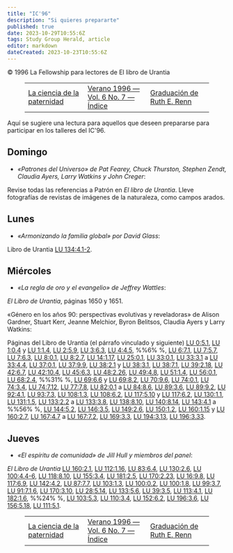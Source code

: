 ```yaml
---
title: "IC'96"
description: "Si quieres prepararte"
published: true
date: 2023-10-29T10:55:6Z
tags: Study Group Herald, article
editor: markdown
dateCreated: 2023-10-23T10:55:6Z
---
```


<p class="v-card v-sheet theme--light grey lighten-3 px-2">© 1996 La Fellowship para lectores de El libro de Urantia</p>
<figure class="table chapter-navigator">
  <table>
    <tbody>
      <tr>
        <td>
        <a href="/es/article/Claire_Thurston/The_Science_of_Fatherhood">
          <span class="mdi mdi-arrow-left-drop-circle"></span><span class="pl-2">La ciencia de la paternidad</span>
        </a>
        </td>
        <td>
        <a href="/es/index/articles_study_group_herald#verano-1996-vol-6-no-7">
          <span class="mdi mdi-book-open-variant"></span><span class="pl-2">Verano 1996 — Vol. 6 No. 7 — Índice</span>
        </a>
        </td>
        <td>
        <a href="/es/article/Carolyn_Kendall/Graduation_of_Ruth_E_Renn">
          <span class="pr-2">Graduación de Ruth E. Renn</span><span class="mdi mdi-arrow-right-drop-circle"></span>
        </a>
        </td>
      </tr>
    </tbody>
  </table>
</figure>



Aquí se sugiere una lectura para aquellos que deseen prepararse para participar en los talleres del IC'96.

## Domingo

- _«Patrones del Universo» de Pat Fearey, Chuck Thurston, Stephen Zendt, Claudia Ayers, Larry Watkins y John Creger_:

Revise todas las referencias a Patrón en _El libro de Urantia_. Lleve fotografías de revistas de imágenes de la naturaleza, como campos arados.

## Lunes

- _«Armonizando la familia global» por David Glass_:

Libro de Urantia <a id="a49_17"></a>[LU 134:4.1-2](/es/The_Urantia_Book/134#p4_1).

## Miércoles

- _«La regla de oro y el evangelio» de Jeffrey Wattles_:

_El Libro de Urantia_, páginas 1650 y 1651.

«Género en los años 90: perspectivas evolutivas y reveladoras» de Alison Gardner, Stuart Kerr, Jeanne Melchior, Byron Belitsos, Claudia Ayers y Larry Watkins:

Páginas del Libro de Urantia (el párrafo vinculado y siguiente) <a id="a59_64"></a>[LU 0:5.1](/es/The_Urantia_Book/0#p5_1), <a id="a59_105"></a>[LU 1:0.4](/es/The_Urantia_Book/1#p0_4) y <a id="a59_147"></a>[LU 1:1.4](/es/The_Urantia_Book/1#p1_4), <a id="a59_188"></a>[LU 2:5.9](/es/The_Urantia_Book/2#p5_9), <a id="a59_229"></a>[LU 3:6.3](/es/The_Urantia_Book/3#p6_3), <a id="a59_270"></a>[LU 4:4.5](/es/The_Urantia_Book/4#p4_5), %%6% %, <a id="a59_319"></a>[LU 6:7.1](/es/The_Urantia_Book/6#p7_1), <a id="a59_360"></a>[LU 7:5.7](/es/The_Urantia_Book/7#p5_7), <a id="a59_401"></a>[LU 7:6.3](/es/The_Urantia_Book/7#p6_3), <a id="a59_442"></a>[LU 8:0.1](/es/The_Urantia_Book/8#p0_1), <a id="a59_483"></a>[LU 8:2.7](/es/The_Urantia_Book/8#p2_7), <a id="a59_524"></a>[LU 14:1.17](/es/The_Urantia_Book/14#p1_17), <a id="a59_569"></a>[LU 25:0.1](/es/The_Urantia_Book/25#p0_1), <a id="a59_612"></a>[LU 33:0.1](/es/The_Urantia_Book/33#p0_1), <a id="a59_655"></a>[LU 33:3.1](/es/The_Urantia_Book/33#p3_1) a <a id="a59_699"></a>[LU 33:4.4](/es/The_Urantia_Book/33#p4_4), <a id="a59_742"></a>[LU 37:0.1](/es/The_Urantia_Book/37#p0_1), <a id="a59_785"></a>[LU 37:9.9](/es/The_Urantia_Book/37#p9_9), <a id="a59_828"></a>[LU 38:2.1](/es/The_Urantia_Book/38#p2_1) y <a id="a59_872"></a>[LU 38:3.1](/es/The_Urantia_Book/38#p3_1), <a id="a59_915"></a>[LU 38:7.1](/es/The_Urantia_Book/38#p7_1), <a id="a59_958"></a>[LU 39:2.18](/es/The_Urantia_Book/39#p2_18), <a id="a59_1003"></a>[LU 42:6.7](/es/The_Urantia_Book/42#p6_7), <a id="a59_1046"></a>[LU 42:10.4](/es/The_Urantia_Book/42#p10_4), <a id="a59_1091"></a>[LU 45:6.3](/es/The_Urantia_Book/45#p6_3), <a id="a59_1134"></a>[LU 48:2.26](/es/The_Urantia_Book/48#p2_26), <a id="a59_1179"></a>[LU 49:4.8](/es/The_Urantia_Book/49#p4_8), <a id="a59_1222"></a>[LU 51:1.4](/es/The_Urantia_Book/51#p1_4), <a id="a59_1265"></a>[LU 56:0.1](/es/The_Urantia_Book/56#p0_1), <a id="a59_1308"></a>[LU 68:2.4](/es/The_Urantia_Book/68#p2_4), %%31% %, <a id="a59_1360"></a>[LU 69:6.6](/es/The_Urantia_Book/69#p6_6) y <a id="a59_1404"></a>[LU 69:8.2](/es/The_Urantia_Book/69#p8_2), <a id="a59_1447"></a>[LU 70:9.6](/es/The_Urantia_Book/70#p9_6), <a id="a59_1490"></a>[LU 74:0.1](/es/The_Urantia_Book/74#p0_1), <a id="a59_1533"></a>[LU 74:3.4](/es/The_Urantia_Book/74#p3_4), <a id="a59_1576"></a>[LU 74:7.12](/es/The_Urantia_Book/74#p7_12), <a id="a59_1621"></a>[LU 77:7.8](/es/The_Urantia_Book/77#p7_8), <a id="a59_1664"></a>[LU 82:0.1](/es/The_Urantia_Book/82#p0_1) a <a id="a59_1708"></a>[LU 84:8.6](/es/The_Urantia_Book/84#p8_6), <a id="a59_1751"></a>[LU 89:3.6](/es/The_Urantia_Book/89#p3_6), <a id="a59_1794"></a>[LU 89:9.2](/es/The_Urantia_Book/89#p9_2), <a id="a59_1837"></a>[LU 92:4.1](/es/The_Urantia_Book/92#p4_1), <a id="a59_1880"></a>[LU 93:7.3](/es/The_Urantia_Book/93#p7_3), <a id="a59_1923"></a>[LU 108:1.3](/es/The_Urantia_Book/108#p1_3), <a id="a59_1968"></a>[LU 108:6.2](/es/The_Urantia_Book/108#p6_2), <a id="a59_2013"></a>[LU 117:5.10](/es/The_Urantia_Book/117#p5_10) y <a id="a59_2061"></a>[LU 117:6.2](/es/The_Urantia_Book/117#p6_2), <a id="a59_2106"></a>[LU 130:1.1](/es/The_Urantia_Book/130#p1_1), <a id="a59_2151"></a>[LU 131:1.5](/es/The_Urantia_Book/131#p1_5), <a id="a59_2196"></a>[LU 133:2.2](/es/The_Urantia_Book/133#p2_2) a <a id="a59_2242"></a>[LU 133:3.8](/es/The_Urantia_Book/133#p3_8), <a id="a59_2287"></a>[LU 138:8.10](/es/The_Urantia_Book/138#p8_10), <a id="a59_2334"></a>[LU 140:8.14](/es/The_Urantia_Book/140#p8_14), <a id="a59_2381"></a>[LU 143:4.1](/es/The_Urantia_Book/143#p4_1) a %%56% %, <a id="a59_2436"></a>[LU 144:5.2](/es/The_Urantia_Book/144#p5_2), <a id="a59_2481"></a>[LU 146:3.5](/es/The_Urantia_Book/146#p3_5), <a id="a59_2526"></a>[LU 149:2.6](/es/The_Urantia_Book/149#p2_6), <a id="a59_2571"></a>[LU 150:1.2](/es/The_Urantia_Book/150#p1_2), <a id="a59_2616"></a>[LU 160:1.15](/es/The_Urantia_Book/160#p1_15) y <a id="a59_2664"></a>[LU 160:2.7](/es/The_Urantia_Book/160#p2_7), <a id="a59_2709"></a>[LU 167:4.7](/es/The_Urantia_Book/167#p4_7) a <a id="a59_2755"></a>[LU 167:7.2](/es/The_Urantia_Book/167#p7_2), <a id="a59_2800"></a>[LU 169:3.3](/es/The_Urantia_Book/169#p3_3), <a id="a59_2845"></a>[LU 194:3.13](/es/The_Urantia_Book/194#p3_13), <a id="a59_2892"></a>[LU 196:3.33](/es/The_Urantia_Book/196#p3_33).

## Jueves

- _«El espíritu de comunidad» de Jill Hull y miembros del panel_:

_El Libro de Urantia_ <a id="a65_22"></a>[LU 160:2.1](/es/The_Urantia_Book/160#p2_1), <a id="a65_67"></a>[LU 112:1.16](/es/The_Urantia_Book/112#p1_16), <a id="a65_114"></a>[LU 83:6.4](/es/The_Urantia_Book/83#p6_4), <a id="a65_157"></a>[LU 130:2.6](/es/The_Urantia_Book/130#p2_6), <a id="a65_202"></a>[LU 100:4.4-6](/es/The_Urantia_Book/100#p4_4), <a id="a65_249"></a>[LU 118:8.10](/es/The_Urantia_Book/118#p8_10), <a id="a65_296"></a>[LU 155:3.4](/es/The_Urantia_Book/155#p3_4), <a id="a65_341"></a>[LU 181:2.5](/es/The_Urantia_Book/181#p2_5), <a id="a65_386"></a>[LU 170:2.23](/es/The_Urantia_Book/170#p2_23), <a id="a65_433"></a>[LU 16:9.8](/es/The_Urantia_Book/16#p9_8), <a id="a65_476"></a>[LU 117:6.9](/es/The_Urantia_Book/117#p6_9), <a id="a65_521"></a>[LU 142:4.2](/es/The_Urantia_Book/142#p4_2), <a id="a65_566"></a>[LU 87:7.7](/es/The_Urantia_Book/87#p7_7), <a id="a65_609"></a>[LU 103:1.3](/es/The_Urantia_Book/103#p1_3), <a id="a65_654"></a>[LU 100:0.2](/es/The_Urantia_Book/100#p0_2), <a id="a65_699"></a>[LU 100:1.8](/es/The_Urantia_Book/100#p1_8), <a id="a65_744"></a>[LU 99:3.7](/es/The_Urantia_Book/99#p3_7), <a id="a65_787"></a>[LU 91:7.1,6](/es/The_Urantia_Book/91#p7_1), <a id="a65_832"></a>[LU 170:3.10](/es/The_Urantia_Book/170#p3_10), <a id="a65_879"></a>[LU 28:5.14](/es/The_Urantia_Book/28#p5_14), <a id="a65_924"></a>[LU 133:5.6](/es/The_Urantia_Book/133#p5_6), <a id="a65_969"></a>[LU 39:3.5](/es/The_Urantia_Book/39#p3_5), <a id="a65_1012"></a>[LU 113:4.1](/es/The_Urantia_Book/113#p4_1), <a id="a65_1057"></a>[LU 182:1.6](/es/The_Urantia_Book/182#p1_6), %%24% %, <a id="a65_1111"></a>[LU 103:5.3](/es/The_Urantia_Book/103#p5_3), <a id="a65_1156"></a>[LU 110:3.4](/es/The_Urantia_Book/110#p3_4), <a id="a65_1201"></a>[LU 152:6.2](/es/The_Urantia_Book/152#p6_2), <a id="a65_1246"></a>[LU 196:3.6](/es/The_Urantia_Book/196#p3_6), <a id="a65_1291"></a>[LU 156:5.18](/es/The_Urantia_Book/156#p5_18), <a id="a65_1338"></a>[LU 111:5.1](/es/The_Urantia_Book/111#p5_1).



<figure class="table chapter-navigator">
  <table>
    <tbody>
      <tr>
        <td>
        <a href="/es/article/Claire_Thurston/The_Science_of_Fatherhood">
          <span class="mdi mdi-arrow-left-drop-circle"></span><span class="pl-2">La ciencia de la paternidad</span>
        </a>
        </td>
        <td>
        <a href="/es/index/articles_study_group_herald#verano-1996-vol-6-no-7">
          <span class="mdi mdi-book-open-variant"></span><span class="pl-2">Verano 1996 — Vol. 6 No. 7 — Índice</span>
        </a>
        </td>
        <td>
        <a href="/es/article/Carolyn_Kendall/Graduation_of_Ruth_E_Renn">
          <span class="pr-2">Graduación de Ruth E. Renn</span><span class="mdi mdi-arrow-right-drop-circle"></span>
        </a>
        </td>
      </tr>
    </tbody>
  </table>
</figure>
